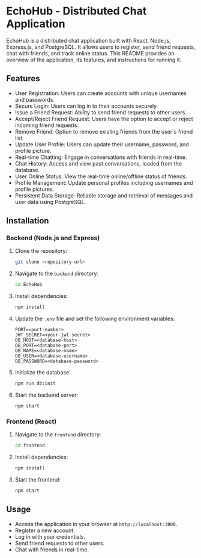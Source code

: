 # EchoHub - Distributed Chat Application

EchoHub is a distributed chat application built with React, Node.js, Express.js, and PostgreSQL. It allows users to register, send friend requests, chat with friends, and track online status. This README provides an overview of the application, its features, and instructions for running it.

## Features

- User Registration: Users can create accounts with unique usernames and passwords.
- Secure Login: Users can log in to their accounts securely.
- Issue a Friend Request: Ability to send friend requests to other users.
- Accept/Reject Friend Request: Users have the option to accept or reject incoming friend requests.
- Remove Friend: Option to remove existing friends from the user's friend list.
- Update User Profile: Users can update their username, password, and profile picture.
- Real-time Chatting: Engage in conversations with friends in real-time.
- Chat History: Access and view past conversations, loaded from the database.
- User Online Status: View the real-time online/offline status of friends.
- Profile Management: Update personal profiles including usernames and profile pictures.
- Persistent Data Storage: Reliable storage and retrieval of messages and user data using PostgreSQL.

## Installation

### Backend (Node.js and Express)

1. Clone the repository:

   ```bash
   git clone <repository-url>
   ```

2. Navigate to the `backend` directory:

   ```bash
   cd EchoHub
   ```

3. Install dependencies:

   ```bash
   npm install
   ```

4. Update the `.env` file and set the following environment variables:

   ```
   PORT=<port-number>
   JWT_SECRET=<your-jwt-secret>
   DB_HOST=<database-host>
   DB_PORT=<database-port>
   DB_NAME=<database-name>
   DB_USER=<database-username>
   DB_PASSWORD=<database-password>
   ```

5. Initialize the database:

   ```bash
   npm run db:init
   ```

6. Start the backend server:

   ```bash
   npm start
   ```

### Frontend (React)

1. Navigate to the `frontend` directory:

   ```bash
   cd frontend
   ```

2. Install dependencies:

   ```bash
   npm install
   ```

3. Start the frontend:

   ```bash
   npm start
   ```

## Usage

- Access the application in your browser at `http://localhost:3000`.
- Register a new account.
- Log in with your credentials.
- Send friend requests to other users.
- Chat with friends in real-time.